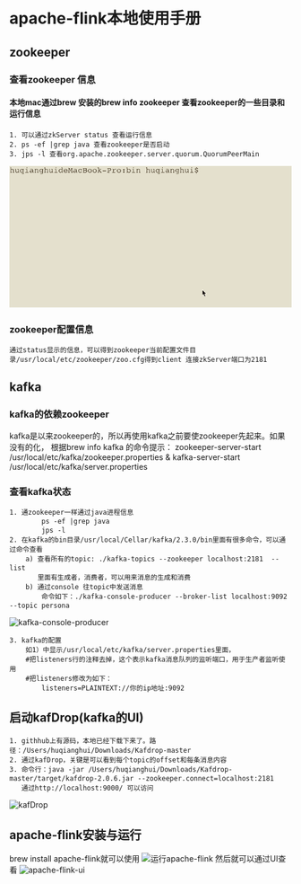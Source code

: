 <!-- @import "[TOC]" {cmd="toc" depthFrom=2 depthTo=3 orderedList=false} -->

# apache-flink本地使用手册

## zookeeper

### 查看zookeeper 信息

#### 本地mac通过brew 安装的brew info zookeeper 查看zookeeper的一些目录和运行信息

    1. 可以通过zkServer status 查看运行信息
    2. ps -ef |grep java 查看zookeeper是否启动
    3. jps -l 查看org.apache.zookeeper.server.quorum.QuorumPeerMain
![zkServerStatus](./img/zkServerStatus.gif)

### zookeeper配置信息

    通过status显示的信息，可以得到zookeeper当前配置文件目录/usr/local/etc/zookeeper/zoo.cfg得到client 连接zkServer端口为2181

## kafka

### kafka的依赖zookeeper

  kafka是以来zookeeper的，所以再使用kafka之前要使zookeeper先起来。如果没有的化， 根据brew info kafka 的命令提示：
  zookeeper-server-start /usr/local/etc/kafka/zookeeper.properties & kafka-server-start /usr/local/etc/kafka/server.properties
  
### 查看kafka状态

    1. 通zookeeper一样通过java进程信息
            ps -ef |grep java
            jps -l
    2. 在kafka的bin目录/usr/local/Cellar/kafka/2.3.0/bin里面有很多命令，可以通过命令查看
        a) 查看所有的topic: ./kafka-topics --zookeeper localhost:2181  --list
           里面有生成者，消费者，可以用来消息的生成和消费
        b) 通过console 往topic中发送消息
            命令如下：./kafka-console-producer --broker-list localhost:9092 --topic persona
![kafka-console-producer](./img/kafkaConsoleProducer.gif)

    3. kafka的配置
        如1）中显示/usr/local/etc/kafka/server.properties里面，
        #把listeners行的注释去掉，这个表示kafka消息队列的监听端口，用于生产者监听使用
        #把listeners修改为如下：
            listeners=PLAINTEXT://你的ip地址:9092      

## 启动kafDrop(kafka的UI)

    1. githhub上有源码，本地已经下载下来了。路径：/Users/huqianghui/Downloads/Kafdrop-master
    2. 通过kafDrop，关键是可以看到每个topic的offset和每条消息内容
    3. 命令行：java -jar /Users/huqianghui/Downloads/Kafdrop-master/target/kafdrop-2.0.6.jar --zookeeper.connect=localhost:2181
       通过http://localhost:9000/ 可以访问
![kafDrop](./img/kafDrop.gif)

## apache-flink安装与运行

brew install apache-flink就可以使用
![运行apache-flink](./img/apacheFlinkRun.gif)
然后就可以通过UI查看
![apache-flink-ui](./img/apacheFlinkUI.gif)